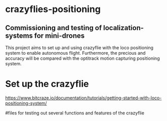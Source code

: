 # crazyflies-positioning
## Commissioning and testing of localization-systems for mini-drones

This project aims to set up and using crazyflie with the loco positioning system to enable autonomous flight.
Furthermore, the precious and accuracy will be compared with the optitrack motion capturing positioning system.

# Set up the crazyflie
https://www.bitcraze.io/documentation/tutorials/getting-started-with-loco-positioning-system/



#files for testing out several functions and features of the crazyflie

